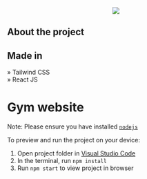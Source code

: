 <div align='center'><img src='https://user-images.githubusercontent.com/105128267/213878516-5072da91-0d7a-4dd8-95a8-0b405691dcc5.svg'/></div>

<h2>About the project</h2>

## Made in
» Tailwind CSS <br>
» React JS

  # Gym website

  Note: Please ensure you have installed <code><a href="https://nodejs.org/en/download/">nodejs</a></code>

  To preview and run the project on your device:
  1) Open project folder in <a href="https://code.visualstudio.com/download">Visual Studio Code</a>
  2) In the terminal, run `npm install`
  3) Run `npm start` to view project in browser